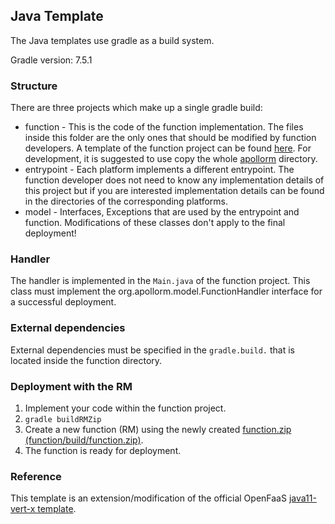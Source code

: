 ## Java Template

The Java templates use gradle as a build system.

Gradle version: 7.5.1

### Structure

There are three projects which make up a single gradle build:

- function - This is the code of the function implementation. The files inside this folder are the
  only ones that should be modified by function developers. A template of the function project can 
  be found [here](./apollorm/function). For development, it is suggested to use copy the whole 
  [apollorm](./apollorm) directory.
- entrypoint - Each platform implements a different entrypoint. The function developer does not 
  need to know any implementation details of this project but if you are interested implementation 
  details can be found in the directories of the corresponding platforms.
- model - Interfaces, Exceptions that are used by the entrypoint and function. Modifications of
  these classes don't apply to the final deployment!

### Handler
The handler is implemented in the `Main.java` of the function project. This class must implement
the org.apollorm.model.FunctionHandler interface for a successful deployment.

### External dependencies
External dependencies must be specified in the `gradle.build.` that is located inside the function
directory.

### Deployment with the RM
1. Implement your code within the function project.
2. `gradle buildRMZip`
3. Create a new function (RM) using the newly created 
   [function.zip (function/build/function.zip)](./apollorm/function/build/function.zip).
4. The function is ready for deployment.

### Reference
This template is an extension/modification of the official OpenFaaS
[java11-vert-x template](https://github.com/openfaas/templates/tree/master/template/java11-vert-x).
